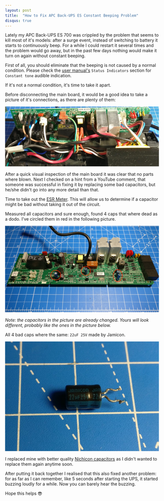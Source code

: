 ```yaml
---
layout: post
title:  "How to Fix APC Back-UPS ES Constant Beeping Problem"
disqus: true
---
```


Lately my APC Back-UPS ES 700 was crippled by the problem that seems to kill most of it's models: after a surge event, instead of switching to battery it starts to continuously beep. For a while I could restart it several times and the problem would go away, but in the past few days nothing would make it turn on again without constant beeping.

First of all, you should eliminate that the beeping is not caused by a normal condition. Please check the [user manual's](/assets/images/apc/manual.pdf) `Status Indicators` section for `Constant tone` audible indication.

If it's not a normal condition, it's time to take it apart.

Before disconnecting the main board, it would be a good idea to take a picture of it's connections, as there are plenty of them:

![Connections](/assets/images/apc/connections.jpg)

After a quick visual inspection of the main board it was clear that no parts where blown. Next I checked on a hint from a YouTube comment, that someone was successful in fixing it by replacing some bad capacitors, but he/she didn't go into any more detail than that.

Time to take out the [ESR Meter](http://s.click.aliexpress.com/e/5uSjWch2). This will allow us to determine if a capacitor might be bad without taking it out of the circuit.

Measured all capacitors and sure enough, found 4 caps that where dead as a dodo. I've circled them in red in the following picture.

![Bad Capacitors](/assets/images/apc/bad-caps.jpg)

_Note: the capacitors in the picture are already changed. Yours will look different, probably like the ones in the picture below._

All 4 bad caps where the same: `22uF 25V` made by Jamicon.

![Culprit](/assets/images/apc/culprit.jpg)

I replaced mine with better quality [Nichicon capacitors](https://ro.farnell.com/nichicon/uka1e220mdd1td/cap-22-f-25v-20/dp/2841899) as I didn't wanted to replace them again anytime soon.

After putting it back together I realised that this also fixed another problem: for as far as I can remember, like 5 seconds after starting the UPS, it started buzzing loudly for a while. Now you can barely hear the buzzing.

Hope this helps 😎
